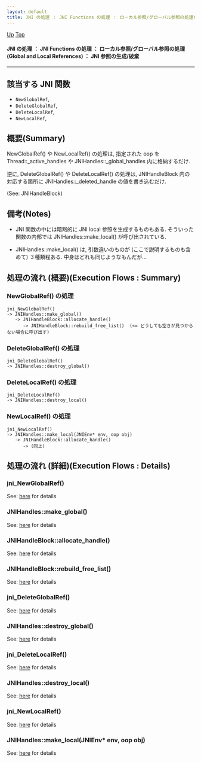 ```yaml
---
layout: default
title: JNI の処理 ： JNI Functions の処理 ： ローカル参照/グローバル参照の処理(Global and Local References) ： JNI 参照の生成/破棄
---
```

[Up](notiXs9FLU.html) [Top](../index.html)

#### JNI の処理 ： JNI Functions の処理 ： ローカル参照/グローバル参照の処理(Global and Local References) ： JNI 参照の生成/破棄

--- 
## 該当する JNI 関数
* `NewGlobalRef`,
* `DeleteGlobalRef`,
* `DeleteLocalRef`,
* `NewLocalRef`,


## 概要(Summary)
NewGlobalRef() や NewLocalRef() の処理は, 指定された oop を
Thread::_active_handles や JNIHandles::_global_handles 内に格納するだけ.

逆に, DeleteGlobalRef() や DeleteLocalRef() の処理は,
JNIHandleBlock 内の対応する箇所に JNIHandles::_deleted_handle の値を書き込むだけ.

(See: JNIHandleBlock)

## 備考(Notes)
* JNI 関数の中には暗黙的に JNI local 参照を生成するものもある.
  そういった関数の内部では JNIHandles::make_local() が呼び出されている.

* JNIHandles::make_local() は, 引数違いのものが (ここで説明するものも含めて) ３種類程ある. 
  中身はどれも同じようなもんだが...

## 処理の流れ (概要)(Execution Flows : Summary)
### NewGlobalRef() の処理
```
jni_NewGlobalRef()
-> JNIHandles::make_global()
   -> JNIHandleBlock::allocate_handle()
      -> JNIHandleBlock::rebuild_free_list()  (<= どうしても空きが見つからない場合に呼び出す)
```

### DeleteGlobalRef() の処理
```
jni_DeleteGlobalRef()
-> JNIHandles::destroy_global()
```

### DeleteLocalRef() の処理
```
jni_DeleteLocalRef()
-> JNIHandles::destroy_local()
```

### NewLocalRef() の処理
```
jni_NewLocalRef()
-> JNIHandles::make_local(JNIEnv* env, oop obj)
   -> JNIHandleBlock::allocate_handle()
      -> (同上)
```

## 処理の流れ (詳細)(Execution Flows : Details)
### jni_NewGlobalRef()
See: [here](no3718Fuf.html) for details
### JNIHandles::make_global()
See: [here](no3718rgH.html) for details
### JNIHandleBlock::allocate_handle()
See: [here](no3718S_Z.html) for details
### JNIHandleBlock::rebuild_free_list()
See: [here](no37185rU.html) for details

### jni_DeleteGlobalRef()
See: [here](no3718fJg.html) for details
### JNIHandles::destroy_global()
See: [here](no3718sTm.html) for details

### jni_DeleteLocalRef()
See: [here](no37185ds.html) for details
### JNIHandles::destroy_local()
See: [here](no3718Goy.html) for details

### jni_NewLocalRef()
See: [here](no3059COd.html) for details
### JNIHandles::make_local(JNIEnv* env, oop obj)
See: [here](no3059PYj.html) for details






